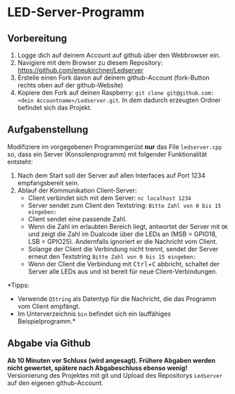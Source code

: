 # LED-Server-Programm

## Vorbereitung
1. Logge dich auf deinem Account auf github über den Webbrowser ein.
2. Navigiere mit dem Browser zu diesem Repository:
https://github.com/eneukirchner/Ledserver
3. Erstelle einen Fork davon auf deinem github-Account (fork-Button rechts oben auf der github-Website)
4. Kopiere den Fork auf deinen Raspberry: `git clone git@github.com:<dein Accountname>/Ledserver.git`.
In dem dadurch erzeugten Ordner befindet sich das Projekt.

## Aufgabenstellung
Modifiziere im vorgegebenen Programmgerüst **nur** das File `ledserver.cpp` so, dass ein Server (Konsolenprogramm)
mit folgender Funktionalität entsteht:
1. Nach dem Start soll der Server auf allen Interfaces auf Port 1234 empfangsbereit sein.
2. Ablauf der Kommunikation Client-Server:
    - Client verbindet sich mit dem Server: `nc localhost 1234`
    - Server sendet zum Client den Textstring: `Bitte Zahl von 0 bis 15 eingeben: `
    - Client sendet eine passende Zahl.
    - Wenn die Zahl im erlaubten Bereich liegt, antwortet der Server mit `OK` und zeigt die Zahl im Dualcode über die
    LEDs an (MSB = GPIO18, LSB = GPIO25). Andernfalls ignoriert er die Nachricht vom Client.
    - Solange der Client die Verbindung nicht trennt, sendet der Server erneut den Textstring
    `Bitte Zahl von 0 bis 15 eingeben: `
    - Wenn der Client die Verbindung mit <kbd>Ctrl</kbd>+<kbd>C</kbd> abbricht, schaltet der Server alle LEDs aus
    und ist bereit für neue Client-Verbindungen.

*Tipps:
- Verwende `QString` als Datentyp für die Nachricht, die das Programm vom Client empfängt.
- Im Unterverzeichnis `bin` befindet sich ein lauffähiges Beispielprogramm.*

## Abgabe via Github
**Ab 10 Minuten vor Schluss (wird angesagt). Frühere Abgaben werden nicht gewertet, spätere nach Abgabeschluss
ebenso wenig!**
Versionierung des Projektes mit git und Upload des Repositorys `Ledserver` auf den eigenen github-Account.




